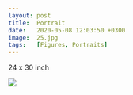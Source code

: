 ```yaml
---
layout: post
title:  Portrait
date:   2020-05-08 12:03:50 +0300
image:  25.jpg
tags:   [Figures, Portraits]
---
```


24 x 30 inch

![](/{{site.baseurl}}/img/25.jpg)

